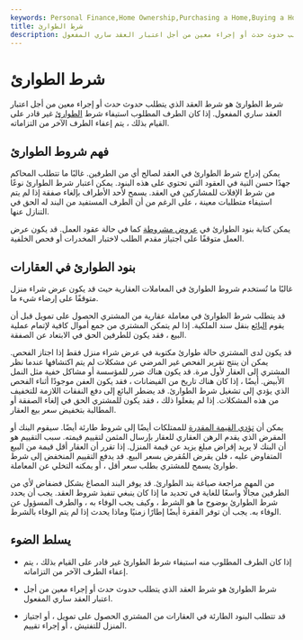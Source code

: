 ```yaml
---
keywords: Personal Finance,Home Ownership,Purchasing a Home,Buying a Home
title: شرط الطوارئ
description: شرط الطوارئ هو شرط العقد الذي يتطلب حدوث حدث أو إجراء معين من أجل اعتبار العقد ساري المفعول.
---
```


# شرط الطوارئ
شرط الطوارئ هو شرط العقد الذي يتطلب حدوث حدث أو إجراء معين من أجل اعتبار العقد ساري المفعول. إذا كان الطرف المطلوب استيفاء شرط [الطوارئ](/contingency) غير قادر على القيام بذلك ، يتم إعفاء الطرف الآخر من التزاماته.

## فهم شروط الطوارئ

يمكن إدراج شرط الطوارئ في العقد لصالح أي من الطرفين. غالبًا ما تتطلب المحاكم جهدًا حسن النية في العقود التي تحتوي على هذه البنود. يمكن اعتبار شرط الطوارئ نوعًا من شرط الإفلات للمشاركين في العقد. يسمح لأحد الأطراف بإلغاء صفقة إذا لم يتم استيفاء متطلبات معينة ، على الرغم من أن الطرف المستفيد من البند له الحق في التنازل عنها.

يمكن كتابة بنود الطوارئ في [عروض مشروطة](/conditional-offer) كما في حالة عقود العمل. قد يكون عرض العمل متوقفًا على اجتياز مقدم الطلب لاختبار المخدرات أو فحص الخلفية.

## بنود الطوارئ في العقارات

غالبًا ما تُستخدم شروط الطوارئ في المعاملات العقارية حيث قد يكون عرض شراء منزل متوقفًا على إرضاء شيء ما.

قد يتطلب شرط الطوارئ في معاملة عقارية من المشتري الحصول على تمويل قبل أن يقوم [البائع](/seller) بنقل سند الملكية. إذا لم يتمكن المشتري من جمع أموال كافية لإتمام عملية البيع ، فقد يكون للطرفين الحق في الابتعاد عن الصفقة.

قد يكون لدى المشتري حالة طوارئ مكتوبة في عرض شراء منزل فقط إذا اجتاز الفحص. يمكن أن ينتج تقرير الفحص غير المرضي عن مشكلات لم يتم اكتشافها عندما نظر المشتري إلى العقار لأول مرة. قد يكون هناك ضرر للمؤسسة أو مشاكل خفية مثل النمل الأبيض. أيضًا ، إذا كان هناك تاريخ من الفيضانات ، فقد يكون العفن موجودًا أثناء الفحص الذي يؤدي إلى تشغيل شرط الطوارئ. قد يضطر البائع إلى دفع النفقات اللازمة للتخفيف من هذه المشكلات. إذا لم يفعلوا ذلك ، فقد يكون للمشتري الحق في إلغاء الصفقة أو المطالبة بتخفيض سعر بيع العقار.

يمكن أن [تؤدي القيمة المقدرة](/appraised_value) للممتلكات أيضًا إلى شروط طارئة أيضًا. سيقوم البنك أو المقرض الذي يقدم الرهن العقاري للعقار بإرسال المثمن لتقييم قيمته. سبب التقييم هو أن البنك لا يريد إقراض مبلغ يزيد عن قيمة المنزل. إذا تقرر أن العقار أقل قيمة من البيع المتفاوض عليه ، فلن يقرض المُقرض بسعر البيع. قد يدفع التقييم المنخفض إلى شرط طوارئ يسمح للمشتري بطلب سعر أقل ، أو يمكنه التخلي عن المعاملة.

من المهم مراجعة صياغة بند الطوارئ. قد يوفر البند المصاغ بشكل فضفاض لأي من الطرفين مجالًا واسعًا للغاية في تحديد ما إذا كان ينبغي تنفيذ شروط العقد. يجب أن يحدد شرط الطوارئ بوضوح ما هو الشرط ، وكيف يجب الوفاء به ، والطرف المسؤول عن الوفاء به. يجب أن توفر الفقرة أيضًا إطارًا زمنيًا وماذا يحدث إذا لم يتم الوفاء بالشرط.

## يسلط الضوء

- إذا كان الطرف المطلوب منه استيفاء شرط الطوارئ غير قادر على القيام بذلك ، يتم إعفاء الطرف الآخر من التزاماته.

- شرط الطوارئ هو شرط العقد الذي يتطلب حدوث حدث أو إجراء معين من أجل اعتبار العقد ساري المفعول.

- قد تتطلب البنود الطارئة في العقارات من المشتري الحصول على تمويل ، أو اجتياز المنزل للتفتيش ، أو إجراء تقييم.


